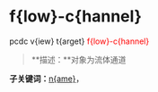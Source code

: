 # f{low}-c{hannel}
pcdc v{iew} t{arget} <span style='color: red;'>f{low}-c{hannel}</span>
> **描述：**对象为流体通道

**子关键词：**[n{ame}](v{iew}/t{arget}/f{low}-c{hannel}/n{ame}/)，
